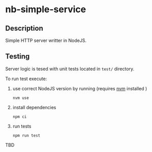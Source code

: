 # nb-simple-service
## Description
Simple HTTP server writter in NodeJS. 

## Testing
Server logic is tesed with unit tests located in `test/` directory. 

To run test execute:

1. use correct NodeJS version by running (requires [nvm](https://formulae.brew.sh/formula/nvm) installed )

    ```
    nvm use
    ```

2. install dependencies
    ``` 
    npm ci
    ```
3. run tests
    ```
    npm run test
    ```

TBD